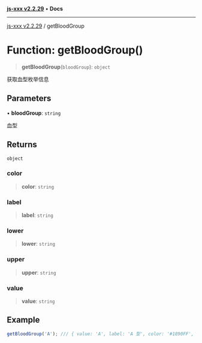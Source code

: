 [**js-xxx v2.2.29**](../README.md) • **Docs**

***

[js-xxx v2.2.29](../README.md) / getBloodGroup

# Function: getBloodGroup()

> **getBloodGroup**(`bloodGroup`): `object`

获取血型枚举信息

## Parameters

• **bloodGroup**: `string`

血型

## Returns

`object`

### color

> **color**: `string`

### label

> **label**: `string`

### lower

> **lower**: `string`

### upper

> **upper**: `string`

### value

> **value**: `string`

## Example

```ts
getBloodGroup('A'); /// { value: 'A', label: 'A 型', color: '#1890FF', lower: 'a', upper: 'A' }
```
